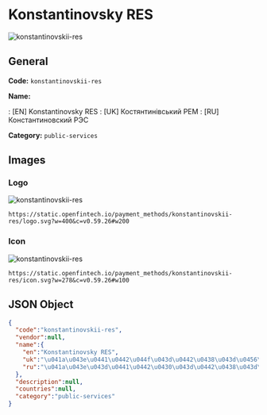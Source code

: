 
# Konstantinovsky RES 
![konstantinovskii-res](https://static.openfintech.io/payment_methods/konstantinovskii-res/logo.svg?w=400&c=v0.59.26#w200)  

## General 
**Code:** `konstantinovskii-res` 
 
**Name:** 
 
:	[EN] Konstantinovsky RES 
:	[UK] Костянтинівський РЕМ 
:	[RU] Константиновский РЭС 
 
**Category:** `public-services` 
 

## Images 

### Logo 
![konstantinovskii-res](https://static.openfintech.io/payment_methods/konstantinovskii-res/logo.svg?w=400&c=v0.59.26#w200)  

```
https://static.openfintech.io/payment_methods/konstantinovskii-res/logo.svg?w=400&c=v0.59.26#w200
```  

### Icon 
![konstantinovskii-res](https://static.openfintech.io/payment_methods/konstantinovskii-res/icon.svg?w=278&c=v0.59.26#w100)  

```
https://static.openfintech.io/payment_methods/konstantinovskii-res/icon.svg?w=278&c=v0.59.26#w100
```  

## JSON Object 

```json
{
  "code":"konstantinovskii-res",
  "vendor":null,
  "name":{
    "en":"Konstantinovsky RES",
    "uk":"\u041a\u043e\u0441\u0442\u044f\u043d\u0442\u0438\u043d\u0456\u0432\u0441\u044c\u043a\u0438\u0439 \u0420\u0415\u041c",
    "ru":"\u041a\u043e\u043d\u0441\u0442\u0430\u043d\u0442\u0438\u043d\u043e\u0432\u0441\u043a\u0438\u0439 \u0420\u042d\u0421"
  },
  "description":null,
  "countries":null,
  "category":"public-services"
}
```  
